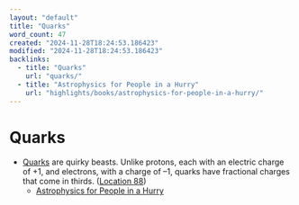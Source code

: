 ```yaml
---
layout: "default"
title: "Quarks"
word_count: 47
created: "2024-11-28T18:24:53.186423"
modified: "2024-11-28T18:24:53.186423"
backlinks:
  - title: "Quarks"
    url: "quarks/"
  - title: "Astrophysics for People in a Hurry"
    url: "highlights/books/astrophysics-for-people-in-a-hurry/"
---
```

# Quarks

- [Quarks](docs/quarks/index/) are quirky beasts. Unlike protons, each with an electric charge of +1, and electrons, with a charge of –1, quarks have fractional charges that come in thirds. ([Location 88](https://readwise.io/to_kindle?action=open&asin=B01MAWT2MO&location=88))
  - [Astrophysics for People in a Hurry](docs/highlights/books/astrophysics-for-people-in-a-hurry/index/)
